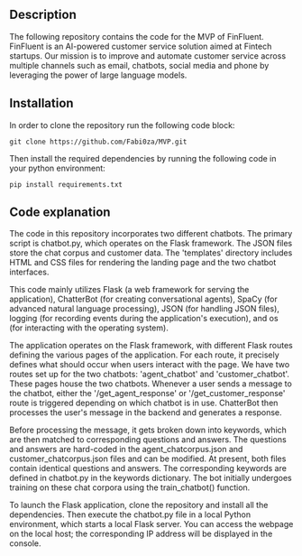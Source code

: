 ## Description
The following repository contains the code for the MVP of FinFluent. FinFluent is an AI-powered customer service solution aimed at Fintech startups. Our mission is to improve and automate customer service across multiple channels such as email, chatbots, social media and phone by leveraging the power of large language models.

## Installation
In order to clone the repository run the following code block:
```
git clone https://github.com/Fabi0za/MVP.git
```

Then install the required dependencies by running the following code in your python environment:
```
pip install requirements.txt
```

## Code explanation
The code in this repository incorporates two different chatbots. The primary script is chatbot.py, which operates on the Flask framework. The JSON files store the chat corpus and customer data. The 'templates' directory includes HTML and CSS files for rendering the landing page and the two chatbot interfaces.

This code mainly utilizes Flask (a web framework for serving the application), ChatterBot (for creating conversational agents), SpaCy (for advanced natural language processing), JSON (for handling JSON files), logging (for recording events during the application's execution), and os (for interacting with the operating system).

The application operates on the Flask framework, with different Flask routes defining the various pages of the application. For each route, it precisely defines what should occur when users interact with the page. We have two routes set up for the two chatbots: 'agent_chatbot' and 'customer_chatbot'. These pages house the two chatbots. Whenever a user sends a message to the chatbot, either the '/get_agent_response' or '/get_customer_response' route is triggered depending on which chatbot is in use. ChatterBot then processes the user's message in the backend and generates a response.

Before processing the message, it gets broken down into keywords, which are then matched to corresponding questions and answers. The questions and answers are hard-coded in the agent_chatcorpus.json and customer_chatcorpus.json files and can be modified. At present, both files contain identical questions and answers. The corresponding keywords are defined in chatbot.py in the keywords dictionary. The bot initially undergoes training on these chat corpora using the train_chatbot() function.

To launch the Flask application, clone the repository and install all the dependencies. Then execute the chatbot.py file in a local Python environment, which starts a local Flask server. You can access the webpage on the local host; the corresponding IP address will be displayed in the console.
